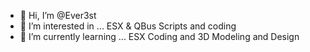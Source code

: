 - 👋 Hi, I’m @Ever3st
- 👀 I’m interested in ... ESX & QBus Scripts and coding
- 🌱 I’m currently learning ... ESX Coding and 3D Modeling and Design

